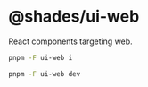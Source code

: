 # @shades/ui-web

React components targeting web.

```sh
pnpm -F ui-web i
```

```sh
pnpm -F ui-web dev
```
